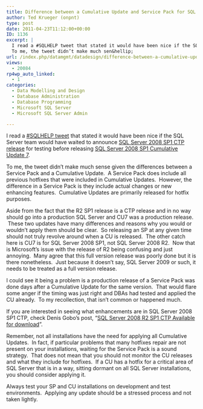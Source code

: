 ```yaml
---
title: Difference between a Cumulative Update and Service Pack for SQL Server
author: Ted Krueger (onpnt)
type: post
date: 2011-04-23T11:12:00+00:00
ID: 1136
excerpt: |
  I read a #SQLHELP tweet that stated it would have been nice if the SQL Server team would have waited to announce SQL Server 2008 SP1 CTP release for testing before releasing SQL Server 2008 SP1 Cumulative Update 7.
  To me, the tweet didn’t make much sen&hellip;
url: /index.php/datamgmt/datadesign/difference-between-a-cumulative-update/
views:
  - 20084
rp4wp_auto_linked:
  - 1
categories:
  - Data Modelling and Design
  - Database Administration
  - Database Programming
  - Microsoft SQL Server
  - Microsoft SQL Server Admin

---
```

I read a [#SQLHELP tweet][1] that stated it would have been nice if the SQL Server team would have waited to announce [SQL Server 2008 SP1 CTP release][2] for testing before releasing [SQL Server 2008 SP1 Cumulative Update 7][3].

To me, the tweet didn’t make much sense given the differences between a Service Pack and a Cumulative Update.  A Service Pack does include all previous hotfixes that were included in Cumulative Updates.  However, the difference in a Service Pack is they include actual changes or new enhancing features.  Cumulative Updates are primarily released for hotfix purposes.

Aside from the fact that the R2 SP1 release is a CTP release and in no way should go into a production SQL Server and CU7 was a production release.  These two updates have many differences and reasons why you would or wouldn’t apply them should be clear.  So releasing an SP at any given time should not truly revolve around when a CU is released.  The other catch here is CU7 is for SQL Server 2008 SP1, not SQL Server 2008 R2.  Now that is Microsoft’s issue with the release of R2 being confusing and just annoying.  Many agree that this full version release was poorly done but it is there nonetheless.  Just because it doesn’t say, SQL Server 2009 or such, it needs to be treated as a full version release.

I could see it being a problem is a production release of a Service Pack was done days after a Cumulative Update for the same version.  That would flare some anger if the timing was just right and DBAs had tested and applied the CU already.  To my recollection, that isn’t common or happened much. 

If you are interested in seeing what enhancements are in SQL Server 2008 SP1 CTP, check Denis Gobo’s post, “[SQL Server 2008 R2 SP1 CTP Available for download][4]”.

Remember, not all installations have the need for applying all Cumulative Updates.  In fact, if particular problems that many hotfixes repair are not present on your installations, waiting for the Service Pack is a sound strategy.  That does not mean that you should not monitor the CU releases and what they include for hotfixes.  If a CU has a hotfix for a critical area of SQL Server that is in a way, sitting dormant on all SQL Server installations, you should consider applying it. 

Always test your SP and CU installations on development and test environments.  Applying any update should be a stressed process and not taken lightly.

 [1]: http://bit.ly/gZTEIh
 [2]: http://blogs.technet.com/b/dataplatforminsider/archive/2011/04/22/sql-server-2008-r2-sp1-ctp-now-available-for-testing.aspx
 [3]: http://support.microsoft.com/kb/979065
 [4]: /index.php/DataMgmt/DBProgramming/MSSQLServer/sql-server-2008-r2-sp1